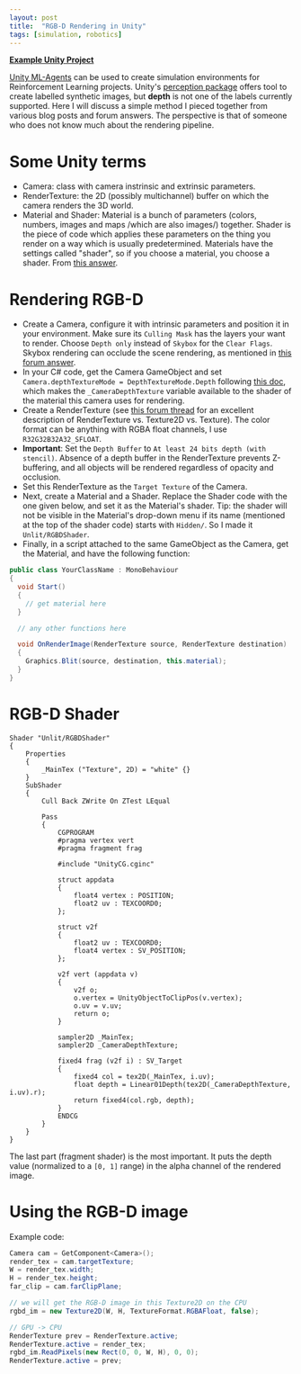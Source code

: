 ```yaml
---
layout: post
title:  "RGB-D Rendering in Unity"
tags: [simulation, robotics]
---
```


[**Example Unity Project**](https://github.com/samarth-robo/unity_rgbd_rendering)

[Unity ML-Agents](https://github.com/Unity-Technologies/ml-agents) can be used to create simulation environments for
Reinforcement Learning projects. Unity's [perception package](https://github.com/Unity-Technologies/com.unity.perception)
offers tool to create labelled synthetic images, but **depth** is not one of the labels currently supported. Here I will
discuss a simple method I pieced together from various blog posts and forum answers. The perspective is that of someone
who does not know much about the rendering pipeline.

# Some Unity terms
- Camera: class with camera instrinsic and extrinsic parameters.
- RenderTexture: the 2D (possibly multichannel) buffer on which the camera renders the 3D world.
- Material and Shader: Material is a bunch of parameters (colors, numbers, images and maps /which are also images/)
together. Shader is the piece of code which applies these parameters on the thing you render on a way which is usually
predetermined. Materials have the settings called "shader", so if you choose a material, you choose a shader. From
[this answer](https://forum.unity.com/threads/shaders-vs-materials.628672/#post-4210990).

# Rendering RGB-D
- Create a Camera, configure it with intrinsic parameters and position it in your environment. Make sure its
`Culling Mask` has the layers your want to render. Choose `Depth only` instead of `Skybox` for the `Clear Flags`. Skybox
rendering can occlude the scene rendering, as mentioned in [this forum answer](https://forum.unity.com/threads/subshader-with-zwrite-off-visible-in-scene-view-but-not-in-game-preview.269379/#post-2747693).
- In your C# code, get the Camera GameObject and set `Camera.depthTextureMode = DepthTextureMode.Depth` following
[this doc](https://docs.unity3d.com/Manual/SL-CameraDepthTexture.html), which makes the `_CameraDepthTexture` variable
available to the shader of the material this camera uses for rendering.
- Create a RenderTexture (see [this forum thread](https://forum.unity.com/threads/rendertexture-to-texture2d-too-slow.693850/)
for an excellent description of RenderTexture vs. Texture2D vs. Texture). The color format can be anything with RGBA
float channels, I use `R32G32B32A32_SFLOAT`.
- **Important**: Set the `Depth Buffer` to `At least 24 bits depth (with stencil)`. Absence of a depth buffer in the
RenderTexture prevents Z-buffering, and all objects will be rendered regardless of opacity and occlusion.
- Set this RenderTexture as the `Target Texture` of the Camera.
- Next, create a Material and a Shader. Replace the Shader code with the one given below, and set it as the Material's
shader. Tip: the shader will not be visible in the Material's drop-down menu if its name (mentioned at the top of the
shader code) starts with `Hidden/`. So I made it `Unlit/RGBDShader`.
- Finally, in a script attached to the same GameObject as the Camera, get the Material, and have the following
function:

```cs
public class YourClassName : MonoBehaviour
{
  void Start()
  {
    // get material here
  }

  // any other functions here

  void OnRenderImage(RenderTexture source, RenderTexture destination)
  {
    Graphics.Blit(source, destination, this.material);
  }
}
```

# RGB-D Shader
```
Shader "Unlit/RGBDShader"
{
    Properties
    {
        _MainTex ("Texture", 2D) = "white" {}
    }
    SubShader
    {
        Cull Back ZWrite On ZTest LEqual

        Pass
        {
            CGPROGRAM
            #pragma vertex vert
            #pragma fragment frag

            #include "UnityCG.cginc"

            struct appdata
            {
                float4 vertex : POSITION;
                float2 uv : TEXCOORD0;
            };

            struct v2f
            {
                float2 uv : TEXCOORD0;
                float4 vertex : SV_POSITION;
            };

            v2f vert (appdata v)
            {
                v2f o;
                o.vertex = UnityObjectToClipPos(v.vertex);
                o.uv = v.uv;
                return o;
            }

            sampler2D _MainTex;
            sampler2D _CameraDepthTexture;

            fixed4 frag (v2f i) : SV_Target
            {
                fixed4 col = tex2D(_MainTex, i.uv);
                float depth = Linear01Depth(tex2D(_CameraDepthTexture, i.uv).r);
                return fixed4(col.rgb, depth);
            }
            ENDCG
        }
    }
}
```

The last part (fragment shader) is the most important. It puts the depth value (normalized to a `[0, 1]` range)
in the alpha channel of the rendered image.

# Using the RGB-D image
Example code:

```cs
Camera cam = GetComponent<Camera>();
render_tex = cam.targetTexture;
W = render_tex.width;
H = render_tex.height;
far_clip = cam.farClipPlane;

// we will get the RGB-D image in this Texture2D on the CPU
rgbd_im = new Texture2D(W, H, TextureFormat.RGBAFloat, false);

// GPU -> CPU
RenderTexture prev = RenderTexture.active;
RenderTexture.active = render_tex;
rgbd_im.ReadPixels(new Rect(0, 0, W, H), 0, 0);
RenderTexture.active = prev;
```